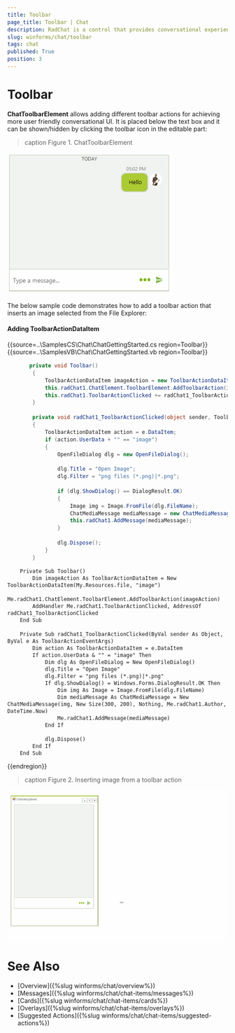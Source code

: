 ```yaml
---
title: Toolbar
page_title: Toolbar | Chat
description: RadChat is a control that provides conversational experience
slug: winforms/chat/toolbar
tags: chat
published: True
position: 3 
---
```


# Toolbar 

**ChatToolbarElement** allows adding different toolbar actions for achieving more user friendly conversational UI. It is placed below the text box and it can be shown/hidden by clicking the toolbar icon in the editable part:

>caption Figure 1. ChatToolbarElement

![winforms/chat-items-toolbar 002](images/chat-items-toolbar002.gif) 
 
The below sample code demonstrates how to add a toolbar action that inserts an image selected from the File Explorer:

#### Adding ToolbarActionDataItem

{{source=..\SamplesCS\Chat\ChatGettingStarted.cs region=Toolbar}} 
{{source=..\SamplesVB\Chat\ChatGettingStarted.vb region=Toolbar}}

````C#
       private void Toolbar()
        {
            ToolbarActionDataItem imageAction = new ToolbarActionDataItem(Properties.Resources.file,"image");
            this.radChat1.ChatElement.ToolbarElement.AddToolbarAction(imageAction);
            this.radChat1.ToolbarActionClicked += radChat1_ToolbarActionClicked;
        }
        
        private void radChat1_ToolbarActionClicked(object sender, ToolbarActionEventArgs e)
        {
            ToolbarActionDataItem action = e.DataItem;
            if (action.UserData + "" == "image")
            {
                OpenFileDialog dlg = new OpenFileDialog();

                dlg.Title = "Open Image";
                dlg.Filter = "png files (*.png)|*.png";

                if (dlg.ShowDialog() == DialogResult.OK)
                {
                    Image img = Image.FromFile(dlg.FileName);
                    ChatMediaMessage mediaMessage = new ChatMediaMessage(img, new Size(300, 200), null, this.radChat1.Author, DateTime.Now);
                    this.radChat1.AddMessage(mediaMessage);    
                }

                dlg.Dispose();
            }
        }

````
````VB.NET
    Private Sub Toolbar()
        Dim imageAction As ToolbarActionDataItem = New ToolbarActionDataItem(My.Resources.file, "image")
        Me.radChat1.ChatElement.ToolbarElement.AddToolbarAction(imageAction)
        AddHandler Me.radChat1.ToolbarActionClicked, AddressOf radChat1_ToolbarActionClicked
    End Sub

    Private Sub radChat1_ToolbarActionClicked(ByVal sender As Object, ByVal e As ToolbarActionEventArgs)
        Dim action As ToolbarActionDataItem = e.DataItem
        If action.UserData & "" = "image" Then
            Dim dlg As OpenFileDialog = New OpenFileDialog()
            dlg.Title = "Open Image"
            dlg.Filter = "png files (*.png)|*.png"
            If dlg.ShowDialog() = Windows.Forms.DialogResult.OK Then
                Dim img As Image = Image.FromFile(dlg.FileName)
                Dim mediaMessage As ChatMediaMessage = New ChatMediaMessage(img, New Size(300, 200), Nothing, Me.radChat1.Author, DateTime.Now)
                Me.radChat1.AddMessage(mediaMessage)
            End If

            dlg.Dispose()
        End If
    End Sub

```` 


{{endregion}}

>caption Figure 2. Inserting image from a toolbar action

![winforms/chat-items-toolbar 001](images/chat-items-toolbar001.gif) 

# See Also

* [Overview]({%slug winforms/chat/overview%})
* [Messages]({%slug winforms/chat/chat-items/messages%})
* [Cards]({%slug winforms/chat/chat-items/cards%})
* [Overlays]({%slug winforms/chat/chat-items/overlays%})
* [Suggested Actions]({%slug winforms/chat/chat-items/suggested-actions%})